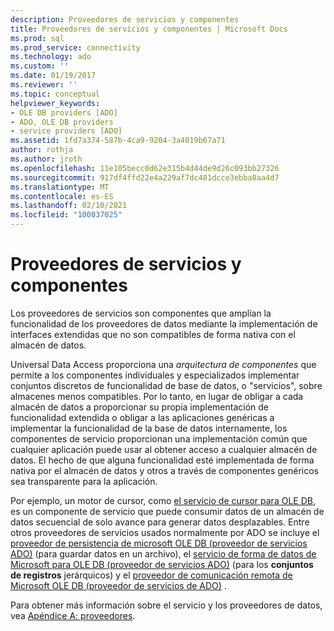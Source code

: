 ```yaml
---
description: Proveedores de servicios y componentes
title: Proveedores de servicios y componentes | Microsoft Docs
ms.prod: sql
ms.prod_service: connectivity
ms.technology: ado
ms.custom: ''
ms.date: 01/19/2017
ms.reviewer: ''
ms.topic: conceptual
helpviewer_keywords:
- OLE DB providers [ADO]
- ADO, OLE DB providers
- service providers [ADO]
ms.assetid: 1fd7a374-587b-4ca9-9204-3a4019b67a71
author: rothja
ms.author: jroth
ms.openlocfilehash: 11e105becc0d62e315b4d44de9d26c093bb27326
ms.sourcegitcommit: 917df4ffd22e4a229af7dc481dcce3ebba0aa4d7
ms.translationtype: MT
ms.contentlocale: es-ES
ms.lasthandoff: 02/10/2021
ms.locfileid: "100037025"
---
```

# <a name="service-providers-and-components"></a>Proveedores de servicios y componentes
Los proveedores de servicios son componentes que amplían la funcionalidad de los proveedores de datos mediante la implementación de interfaces extendidas que no son compatibles de forma nativa con el almacén de datos.  
  
 Universal Data Access proporciona una *arquitectura de componentes* que permite a los componentes individuales y especializados implementar conjuntos discretos de funcionalidad de base de datos, o "servicios", sobre almacenes menos compatibles. Por lo tanto, en lugar de obligar a cada almacén de datos a proporcionar su propia implementación de funcionalidad extendida o obligar a las aplicaciones genéricas a implementar la funcionalidad de la base de datos internamente, los componentes de servicio proporcionan una implementación común que cualquier aplicación puede usar al obtener acceso a cualquier almacén de datos. El hecho de que alguna funcionalidad esté implementada de forma nativa por el almacén de datos y otros a través de componentes genéricos sea transparente para la aplicación.  
  
 Por ejemplo, un motor de cursor, como [el servicio de cursor para OLE DB](/previous-versions/windows/desktop/ms714397(v=vs.85)), es un componente de servicio que puede consumir datos de un almacén de datos secuencial de solo avance para generar datos desplazables. Entre otros proveedores de servicios usados normalmente por ADO se incluye el [proveedor de persistencia de microsoft OLE DB (proveedor de servicios ADO)](../../../ado/guide/appendixes/microsoft-ole-db-persistence-provider-ado-service-provider.md) (para guardar datos en un archivo), el [servicio de forma de datos de Microsoft para OLE DB (proveedor de servicios ADO)](../../../ado/guide/appendixes/microsoft-data-shaping-service-for-ole-db-ado-service-provider.md) (para los **conjuntos de registros** jerárquicos) y el [proveedor de comunicación remota de Microsoft OLE DB (proveedor de servicios de ADO)](../../../ado/guide/appendixes/microsoft-ole-db-remoting-provider-ado-service-provider.md) .  
  
 Para obtener más información sobre el servicio y los proveedores de datos, vea [Apéndice A: proveedores](../../../ado/guide/appendixes/appendix-a-providers.md).